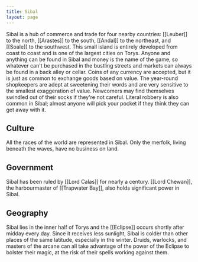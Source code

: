 ```yaml
---
title: Sibal
layout: page
---
```


Sibal is a hub of commerce and trade for four nearby countries: [[Leuber]] to the north, [[Arastes]] to the south, [[Andal]] to the northeast, and [[Soale]] to the southwest. This small island is entirely developed from coast to coast and is one of the largest cities on Torys. Anyone and anything can be found in Sibal and money is the name of the game, so whatever can't be purchased in the bustling streets and markets can always be found in a back alley or cellar. Coins of any currency are accepted, but it is just as common to exchange goods based on value. The year-round shopkeepers are adept at sweetening their words and are very sensitive to the smallest exaggeration of value. Newcomers may find themselves swindled out of their socks if they're not careful. Literal robbery is also common in Sibal; almost anyone will pick your pocket if they think they can get away with it.

## Culture

All the races of the world are represented in Sibal. Only the merfolk, living beneath the waves, have no business on land.

## Government

Sibal has been ruled by [[Lord Calas]] for nearly a century. [[Lord Chewan]], the harbourmaster of [[Trapwater Bay]], also holds significant power in Sibal.

## Geography

Sibal lies in the inner half of Torys and the [[Eclipse]] occurs shortly after midday every day. Since it receives less sunlight, Sibal is colder than other places of the same latitude, especially in the winter. Druids, warlocks, and masters of the arcane can all take advantage of the power of the Eclipse to bolster their magic, at the risk of their spells working against them.

